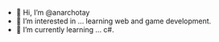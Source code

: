 - 👋 Hi, I’m @anarchotay
- 👀 I’m interested in ... learning web and game development.
- 🌱 I’m currently learning ...  c#.

<!---
anarchotay/anarchotay is a ✨ special ✨ repository because its `README.md` (this file) appears on your GitHub profile.
You can click the Preview link to take a look at your changes.
--->
